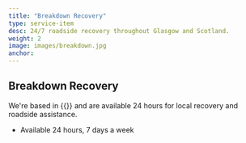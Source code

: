 ```yaml
---
title: "Breakdown Recovery"
type: service-item
desc: 24/7 roadside recovery throughout Glasgow and Scotland.
weight: 2
image: images/breakdown.jpg
anchor:
---
```

## Breakdown Recovery

We're based in {{<towncity>}} and are available 24 hours for local recovery and roadside assistance.

* Available 24 hours, 7 days a week
